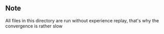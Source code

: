 ## Note
All files in this directory are run without experience replay, that's why the convergence is rather slow
